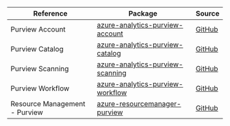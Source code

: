 | Reference | Package | Source |
|---|---|---|
|Purview Account|[azure-analytics-purview-account](https://repo1.maven.org/maven2/com/azure/azure-analytics-purview-account)|[GitHub](https://github.com/Azure/azure-sdk-for-java/blob/main/)|
|Purview Catalog|[azure-analytics-purview-catalog](https://repo1.maven.org/maven2/com/azure/azure-analytics-purview-catalog)|[GitHub](https://github.com/Azure/azure-sdk-for-java/blob/main/sdk/purview/azure-analytics-purview-catalog)|
|Purview Scanning|[azure-analytics-purview-scanning](https://repo1.maven.org/maven2/com/azure/azure-analytics-purview-scanning)|[GitHub](https://github.com/Azure/azure-sdk-for-java/blob/main/)|
|Purview Workflow|[azure-analytics-purview-workflow](https://repo1.maven.org/maven2/com/azure/azure-analytics-purview-workflow)|[GitHub](https://github.com/Azure/azure-sdk-for-java/blob/main/sdk/purview/azure-analytics-purview-workflow)|
|Resource Management - Purview|[azure-resourcemanager-purview](https://repo1.maven.org/maven2/com/azure/resourcemanager/azure-resourcemanager-purview)|[GitHub](https://github.com/Azure/azure-sdk-for-java/blob/main/sdk/purview/azure-resourcemanager-purview)|
